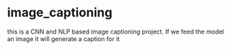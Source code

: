 # image_captioning
this is a CNN and NLP based image captioning project. If we feed the model an image it will generate a caption for it
